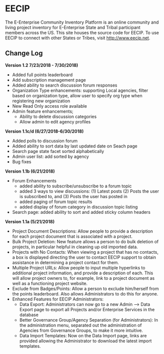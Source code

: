 # EECIP
The E-Enterprise Community Inventory Platform is an online community and living project inventory for E-Enterprise State and Tribal participant members across the US. This site houses the source code for EECIP. To use EECIP to connect with other States or Tribes, visit http://www.eecip.net.


## Change Log
**Version 1.2 7/23/2018 - 7/30/2018)**
- Added full points leaderboard
- Add subscription management page
- Added ability to search discussion forum responses
- Organization Type enhancements: supporting Local agencies, filter based on organization type, allow user to specify org type when registering new organization
- New Read Only access role available
- Admin feature enhancements; 
   - Ability to delete discussion categories
   - Allow admin to edit agency profiles
 

**Version 1.1c/d (6/27/2018-6/30/2018)**
- Added polls to discussion forum
- Added ability to sort data by last updated date on Seach page
- Search page state facet sorted alphabetically 
- Admin user list: add sorted by agency
- Bug fixes

**Version 1.1b (6/21/2018)**
- Forum Enhancements
   - added ability to subscribe/unsubscribe to a forum topic
   - added 3 ways to view discussions:  (1) Latest posts (2) Posts the user is subscribed to, and (3) Posts the user has posted in
   - added paging of forum topic results
   - added display of forum category in discussion topic listing
- Search page: added ability to sort and added sticky column headers


**Version 1.1a (5/21/2018)**
- Project Document Descriptions: Allow people to provide a description for each project document that is associated with a project.
- Bulk Project Deletion: New feature allows a person to do bulk deletion of projects, in particular helpful in cleaning up old imported data.
- Projects with No Contacts: When viewing a project that has no contacts, a box is displayed directing the user to contact EECIP support to obtain assistance in determining a project contact for them.
- Multiple Project URLs: Allow people to input multiple hyperlinks to additional project information, and provide a description of each. This will allow project owners to, for example, link to a project document as well as a functioning project website.
- Exclude from Badges/Points: Allow a person to exclude him/herself from the points leaderboard. Also allows Administrators to do this for anyone. 
- Enhanced Features for EECIP Administrators:
   - Data Export: Administrators can now go to a new Admin --> Data Export page to export all Projects and/or Enterprise Services in the database 
   - Better Governance Group/Agency Separation (for Administrators): In the administration menu, separated out the administration of Agencies from Governance Groups, to make it more intuitive.
   - Data Import Templates: Now on the Data Import page, links are provided allowing the Administrator to download the latest import templates.
